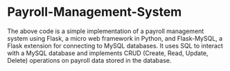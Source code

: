 # Payroll-Management-System
The above code is a simple implementation of a payroll management system using Flask, a micro web framework in Python, and Flask-MySQL, a Flask extension for connecting to MySQL databases. It uses SQL to interact with a MySQL database and implements CRUD (Create, Read, Update, Delete) operations on payroll data stored in the database.
